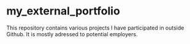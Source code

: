 # my_external_portfolio
This repository contains various projects I have participated in outside Github. It is mostly adressed to potential employers.
